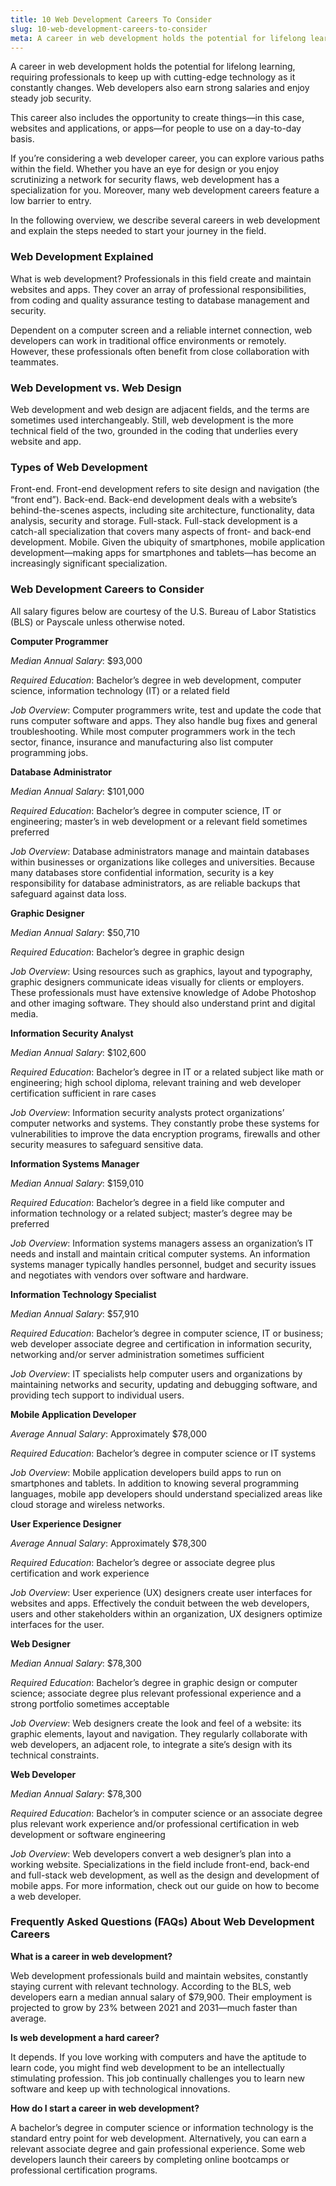 ```yaml
---
title: 10 Web Development Careers To Consider
slug: 10-web-development-careers-to-consider
meta: A career in web development holds the potential for lifelong learning, requiring professionals to keep up with cutting-edge technology as it constantly changes. Web developers also earn strong salaries and enjoy steady job security.
---
```


A career in web development holds the potential for lifelong learning, requiring professionals to keep up with cutting-edge technology as it constantly changes. Web developers also earn strong salaries and enjoy steady job security.

This career also includes the opportunity to create things—in this case, websites and applications, or apps—for people to use on a day-to-day basis.

If you’re considering a web developer career, you can explore various paths within the field. Whether you have an eye for design or you enjoy scrutinizing a network for security flaws, web development has a specialization for you. Moreover, many web development careers feature a low barrier to entry.

In the following overview, we describe several careers in web development and explain the steps needed to start your journey in the field.

### Web Development Explained
What is web development? Professionals in this field create and maintain websites and apps. They cover an array of professional responsibilities, from coding and quality assurance testing to database management and security.

Dependent on a computer screen and a reliable internet connection, web developers can work in traditional office environments or remotely. However, these professionals often benefit from close collaboration with teammates.

### Web Development vs. Web Design
Web development and web design are adjacent fields, and the terms are sometimes used interchangeably. Still, web development is the more technical field of the two, grounded in the coding that underlies every website and app.

### Types of Web Development
Front-end. Front-end development refers to site design and navigation (the “front end”).
Back-end. Back-end development deals with a website’s behind-the-scenes aspects, including site architecture, functionality, data analysis, security and storage.
Full-stack. Full-stack development is a catch-all specialization that covers many aspects of front- and back-end development.
Mobile. Given the ubiquity of smartphones, mobile application development—making apps for smartphones and tablets—has become an increasingly significant specialization.

### Web Development Careers to Consider
All salary figures below are courtesy of the U.S. Bureau of Labor Statistics (BLS) or Payscale unless otherwise noted.

**Computer Programmer**

*Median Annual Salary*: $93,000

*Required Education*: Bachelor’s degree in web development, computer science, information technology (IT) or a related field

*Job Overview*: Computer programmers write, test and update the code that runs computer software and apps. They also handle bug fixes and general troubleshooting. While most computer programmers work in the tech sector, finance, insurance and manufacturing also list computer programming jobs.

**Database Administrator**

*Median Annual Salary*: $101,000

*Required Education*: Bachelor’s degree in computer science, IT or engineering; master’s in web development or a relevant field sometimes preferred

*Job Overview*: Database administrators manage and maintain databases within businesses or organizations like colleges and universities. Because many databases store confidential information, security is a key responsibility for database administrators, as are reliable backups that safeguard against data loss.

**Graphic Designer**

*Median Annual Salary*: $50,710

*Required Education*: Bachelor’s degree in graphic design

*Job Overview*: Using resources such as graphics, layout and typography, graphic designers communicate ideas visually for clients or employers. These professionals must have extensive knowledge of Adobe Photoshop and other imaging software. They should also understand print and digital media.

**Information Security Analyst**

*Median Annual Salary*: $102,600

*Required Education*: Bachelor’s degree in IT or a related subject like math or engineering; high school diploma, relevant training and web developer certification sufficient in rare cases

*Job Overview*: Information security analysts protect organizations’ computer networks and systems. They constantly probe these systems for vulnerabilities to improve the data encryption programs, firewalls and other security measures to safeguard sensitive data.

**Information Systems Manager**

*Median Annual Salary*: $159,010

*Required Education*: Bachelor’s degree in a field like computer and information technology or a related subject; master’s degree may be preferred

*Job Overview*: Information systems managers assess an organization’s IT needs and install and maintain critical computer systems. An information systems manager typically handles personnel, budget and security issues and negotiates with vendors over software and hardware.

**Information Technology Specialist**

*Median Annual Salary*: $57,910

*Required Education*: Bachelor’s degree in computer science, IT or business; web developer associate degree and certification in information security, networking and/or server administration sometimes sufficient

*Job Overview*: IT specialists help computer users and organizations by maintaining networks and security, updating and debugging software, and providing tech support to individual users.

**Mobile Application Developer**

*Average Annual Salary*: Approximately $78,000

*Required Education*: Bachelor’s degree in computer science or IT systems

*Job Overview*: Mobile application developers build apps to run on smartphones and tablets. In addition to knowing several programming languages, mobile app developers should understand specialized areas like cloud storage and wireless networks.

**User Experience Designer**

*Average Annual Salary*: Approximately $78,300

*Required Education*: Bachelor’s degree or associate degree plus certification and work experience

*Job Overview*: User experience (UX) designers create user interfaces for websites and apps. Effectively the conduit between the web developers, users and other stakeholders within an organization, UX designers optimize interfaces for the user.

**Web Designer**

*Median Annual Salary*: $78,300

*Required Education*: Bachelor’s degree in graphic design or computer science; associate degree plus relevant professional experience and a strong portfolio sometimes acceptable

*Job Overview*: Web designers create the look and feel of a website: its graphic elements, layout and navigation. They regularly collaborate with web developers, an adjacent role, to integrate a site’s design with its technical constraints.

**Web Developer**

*Median Annual Salary*: $78,300

*Required Education*: Bachelor’s in computer science or an associate degree plus relevant work experience and/or professional certification in web development or software engineering

*Job Overview*: Web developers convert a web designer’s plan into a working website. Specializations in the field include front-end, back-end and full-stack web development, as well as the design and development of mobile apps. For more information, check out our guide on how to become a web developer.

### Frequently Asked Questions (FAQs) About Web Development Careers 

**What is a career in web development?**

Web development professionals build and maintain websites, constantly staying current with relevant technology. According to the BLS, web developers earn a median annual salary of $79,900. Their employment is projected to grow by 23% between 2021 and 2031—much faster than average.

**Is web development a hard career?**

It depends. If you love working with computers and have the aptitude to learn code, you might find web development to be an intellectually stimulating profession. This job continually challenges you to learn new software and keep up with technological innovations.

**How do I start a career in web development?**

A bachelor’s degree in computer science or information technology is the standard entry point for web development. Alternatively, you can earn a relevant associate degree and gain professional experience. Some web developers launch their careers by completing online bootcamps or professional certification programs.